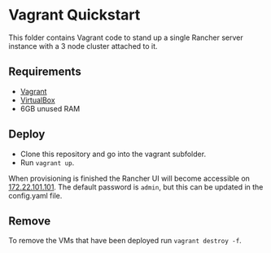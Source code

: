 # Vagrant Quickstart

This folder contains Vagrant code to stand up a single Rancher server instance with a 3 node cluster attached to it.

## Requirements

- [Vagrant](https://www.vagrantup.com)
- [VirtualBox](https://www.virtualbox.org)
- 6GB unused RAM

## Deploy

- Clone this repository and go into the vagrant subfolder.
- Run `vagrant up`.

When provisioning is finished the Rancher UI will become accessible on [172.22.101.101](http://172.22.101.101).
The default password is `admin`, but this can be updated in the config.yaml file.

## Remove

To remove the VMs that have been deployed run `vagrant destroy -f`.
